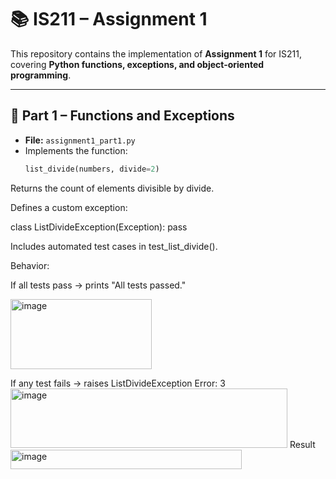 # 📚 IS211 – Assignment 1

This repository contains the implementation of **Assignment 1** for IS211, covering **Python functions, exceptions, and object-oriented programming**.

---

## 📌 Part 1 – Functions and Exceptions

- **File:** `assignment1_part1.py`
- Implements the function:
  ```python
  list_divide(numbers, divide=2)
Returns the count of elements divisible by divide.

Defines a custom exception:

class ListDivideException(Exception): pass


Includes automated test cases in test_list_divide().

Behavior:

If all tests pass → prints "All tests passed."

<img width="226" height="112" alt="image" src="https://github.com/user-attachments/assets/5b4a6da8-423b-4804-8879-90b912fe9483" />


If any test fails → raises ListDivideException
Error: 3
<img width="443" height="95" alt="image" src="https://github.com/user-attachments/assets/1fa18993-165a-4ba9-915f-7b820265b223" />
Result
<img width="370" height="31" alt="image" src="https://github.com/user-attachments/assets/0ac576d7-a835-4678-b38f-96d0dca74917" />
